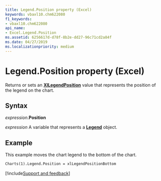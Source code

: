 ```yaml
---
title: Legend.Position property (Excel)
keywords: vbaxl10.chm622080
f1_keywords:
- vbaxl10.chm622080
api_name:
- Excel.Legend.Position
ms.assetid: 6256617d-d78f-8b2e-dd27-96c71cd2a84f
ms.date: 04/27/2019
ms.localizationpriority: medium
---
```



# Legend.Position property (Excel)

Returns or sets an **[XlLegendPosition](Excel.XlLegendPosition.md)** value that represents the position of the legend on the chart.


## Syntax

_expression_.**Position**

_expression_ A variable that represents a **[Legend](excel.legend(object).md)** object.


## Example

This example moves the chart legend to the bottom of the chart.

```vb
Charts(1).Legend.Position = xlLegendPositionBottom
```




[!include[Support and feedback](~/includes/feedback-boilerplate.md)]
